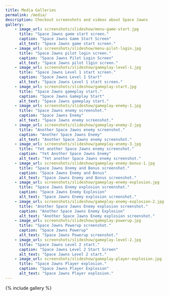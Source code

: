 ```yaml
---
title: Media Galleries
permalink: /media/
description: Checkout screenshots and videos about Space Jawns
gallery:
    - image_url: screenshots/slideshow/menu-game-start.jpg
      title: "Space Jawns game start screen."
      caption: "Space Jawns Game Start Screen"
      alt_text: "Space Jawns game start screen."
    - image_url: screenshots/slideshow/menu-pilot-login.jpg
      title: "Space Jawns pilot login screen."
      caption: "Space Jawns Pilot Login Screen"
      alt_text: "Space Jawns pilot l1gin screen."
    - image_url: screenshots/slideshow/gameplay-level-1.jpg
      title: "Space Jawns Level 1 start screen."
      caption: "Space Jawns Level 1 Start"
      alt_text: "Space Jawns Level 1 start screen."
	- image_url: screenshots/slideshow/gameplay-start.jpg
      title: "Space Jawns gameplay start."
      caption: "Space Jawns Gameplay Start"
      alt_text: "Space Jawns gameplay start."
	- image_url: screenshots/slideshow/gameplay-enemy-1.jpg
      title: "Space Jawns enemy screenshot."
      caption: "Space Jawns Enemy"
      alt_text: "Space Jawns enemy screenshot."
	- image_url: screenshots/slideshow/gameplay-enemy-2.jpg
      title: "Another Space Jawns enemy screenshot."
      caption: "Another Space Jawns Enemy"
      alt_text: "Another Space Jawns enemy screenshot."
	- image_url: screenshots/slideshow/gameplay-enemy-3.jpg
      title: "Yet another Space Jawns enemy screenshot."
      caption: "Yet Another Space Jawns Enemy"
      alt_text: "Yet another Space Jawns enemy screenshot."
	- image_url: screenshots/slideshow/gameplay-enemy-bonus-1.jpg
      title: "Space Jawns Enemy and Bonus screenshot."
      caption: "Space Jawns Enemy and Bonus"
      alt_text: "Space Jawns Enemy and Bonus screenshot."
	- image_url: screenshots/slideshow/gameplay-enemy-explosion.jpg
      title: "Space Jawns Enemy explosion screenshot."
      caption: "Space Jawns Enemy Explosion"
      alt_text: "Space Jawns Enemy explosion screenshot."
	- image_url: screenshots/slideshow/gameplay-enemy-explosion-2.jpg
      title: "Another Space Jawns Enemy explosion screenshot."
      caption: "Another Space Jawns Enemy Explosion"
      alt_text: "Another Space Jawns Enemy explosion screenshot."
	- image_url: screenshots/slideshow/gameplay-powerup.jpg
      title: "Space Jawns Powerup screenshot."
      caption: "Space Jawns Powerup"
      alt_text: "Space Jawns Powerup screenshot."
	- image_url: screenshots/slideshow/gameplay-level-2.jpg
      title: "Space Jawns Level 2 start."
      caption: "Space Jawns Level 2 Start Screen"
      alt_text: "Space Jawns Level 2 start."
	- image_url: screenshots/slideshow/gameplay-player-explosion.jpg
      title: "Space Jawns Player explosion."
      caption: "Space Jawns Player Explosion"
      alt_text: "Space Jawns Player explosion."
---
```


{% include gallery %}
